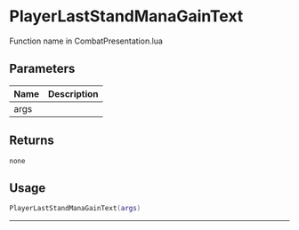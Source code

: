 # PlayerLastStandManaGainText

Function name in CombatPresentation.lua

## Parameters

| Name | Description |
| ---- | ----------- |
| args |             |

## Returns

`none`

## Usage

```lua
PlayerLastStandManaGainText(args)
```

---
